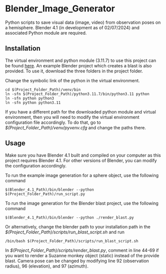 # Blender_Image_Generator
Python scripts to save visual data (image, video) from observation poses on a hemisphere. 
Blender 4.1 (in development as of 02/07/2024) and associated Python module are required.

## Installation
The virtual environment and python module (3.11.7) to use this project can be found 
[here](https://drive.google.com/drive/folders/1my-VlOTwRzVt0p3lgpAk8mmYbXjFu5_D?usp=drive_link). 
An example Blender project which creates a blast is also provided. To use it, download the three
folders in the project folder.

Change the symbolic link of the python in the virtual environment.
```
cd $(Project_Folder_Path)/venv/bin
ln -sfn $(Project_Folder_Path)/python3.11.7/bin/python3.11 python
ln -sfn python python3
ln -sfn python python3.11
```
If you have a different path for the downloaded python module and virtual environment, then you will need to modify the virtual environment configuration file accordingly. 
To do that, go to *$(Project_Folder_Path)/venv/pyvenv.cfg* and change the paths there.

## Usage
Make sure you have Blender 4.1 built and compiled on your computer as this project requires Blender 4.1. 
For other versions of Blender, you can modify the configuration accordingly.

To run the example image generation for a sphere object, use the following command
```
$(Blender_4.1_Path)/bin/blender --python $(Project_Folder_Path)/run_script.py
```
To run the image generation for the Blender blast project, use the following command
```
$(Blender_4.1_Path)/bin/blender --python ./render_blast.py
```
Or alternatively, change the blender path to your installation path in the *$(Project_Folder_Path)/scripts/run_blast_script.sh* and run
```
/bin/bash $(Project_Folder_Path)/scripts/run_blast_script.sh
```
In *$(Project_Folder_Path)/scripts/render_blast.py*, comment in line 44-69 if you want to render a Suzanne monkey object (static) instead of the provide blast.
Camera pose can be changed by modifying line 92 (observation radius), 96 (elevation), and 97 (azimuth).
